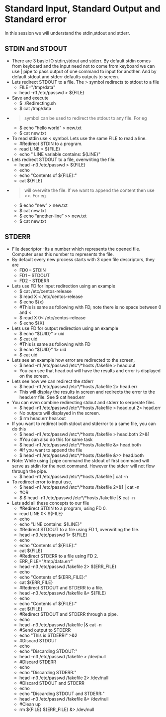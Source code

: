 # Standard Input, Standard Output and Standard error

In this session we will understand the stdin,stdout and stderr.

## STDIN and STDOUT

- There are 3 basic IO stdin,stdout and stderr. By default stdin comes from keyboard and the input need not to come from keyboard we can use | pipe to pass output of one command to input for another. And by default stdout and stderr defaults outputs to screen.
- Lets redirect STDOUT to a file. The > symbol redirects to stdout to a file
  - FILE="/tmp/data"
  - head -n1 /etc/passwd > ${FILE}
- Save and execute
  - $ ./Redirecting.sh
  - $ cat /tmp/data
- > symbol can be used to redirect the stdout to any file. For eg
  - $ echo “hello world”  > new.txt
  - $ cat new.txt
- To read stdin use < symbol. Lets use the same FILE to read a line.
  - #Redirect STDIN to a program.
  - read LINE < ${FILE}
  - echo " LINE variable contains: ${LINE}"
- Lets redirect STDOUT to a file, overwriting the file.
  - head -n3 /etc/passwd > ${FILE}
  - echo
  - echo "Contents of ${FILE}:"
  - cat ${FILE}
- > will overwite the file. If we want to append the content then use >>. For eg
  - $ echo “new” > new.txt
  - $ cat new.txt
  - $ echo “another-line” >> new.txt
  - $ cat new.txt


## STDERR

- File descriptor -Its a number which represents the opened file. Computer uses this number to represents the file.
- By default every new process starts with 3 open file descriptors, they are
  - FD0 – STDIN
  - FD1 – STDOUT
  - FD2 - STDERR
- Lets use FD for input redirection using an example
  - $ cat /etc/centos-release
  - $ read X < /etc/centos-release
  - $ echo ${x}
  - #This is same as following with FD, note there is no space between 0 and <
  - $ read X 0< /etc/centos-release
  - $ echo ${X}
- Lets use FD for output redirection using an example
  - $ echo “${UID}” > uid
  - $ cat uid
  - #This is same as following with FD
  - $ echo “${UID}”  1> uid
  - $ cat uid
- Lets see an example how error are redirected to the screen,
  - $ head -n1 /etc/passwd /etc*/*hosts /fakefile > head.out
  - You can see that head.out will have the results and error is displayed on the screen.
- Lets see how we can redirect the stderr
  - $ head -n1 /etc/passwd /etc*/*hosts /fakefile 2> head.err
  - This will display the results in screen and redirects the error to the head.err file. See $ cat head.err
- You can even combine redirecting stdout and stderr to serperate files
  - $ head -n1 /etc/passwd /etc*/*hosts /fakefile > head.out 2> head.err
  - No outputs will displayed in the screen.
  - $ rm head.err hear.out
- If you want to redirect both stdout and stderror to a same file, you can do this
  - $ head -n1 /etc/passwd /etc*/*hosts /fakefile > head.both 2>&1
  - #You can also do this for same task
  - $ head -n1 /etc/passwd /etc*/*hosts /fakefile &> head.both
  - #If you want to append the file
  - $ head -n1 /etc/passwd /etc*/*hosts /fakefile &>> head.both
- Note: While using | pipe command the stdout of first command will serve as stdin for the next command. However the stderr will not flow through the pipe.
  - $ head -n1 /etc/passwd /etc*/*hosts /fakefile | cat -n
- To redirect error to input use,
  - $ head -n1 /etc/passwd /etc*/*hosts /fakefile 2>&1 | cat -n
  - #OR
  - $ $ head -n1 /etc/passwd /etc*/*hosts /fakefile |& cat -n
- Lets  add all these concepts to our file
  - #Redirect STDIN to a program, using FD 0.
  - read LINE 0< ${FILE}
  - echo
  - echo "LINE contains: ${LINE}"
  - #Redirect STDOUT to a file using FD 1, overwriting the file.
  - head -n3 /etc/passwd 1> ${FILE}
  - echo
  - echo "Contents of ${FILE}:"
  - cat ${FILE}
  - #Redirect STDERR to a file using FD 2.
  - ERR\_FILE="/tmp/data.err"
  - head -n3 /etc/passwd /fakefile 2> ${ERR\_FILE}
  - echo
  - echo "Contents of ${ERR\_FILE}:"
  - cat ${ERR\_FILE}
  - #Redirect STDOUT and STDERR to a file.
  - head -n3 /etc/passwd /fakefile &> ${FILE}
  - echo
  - echo "Contents of ${FILE}:"
  - cat ${FILE}
  - #Redirect STDOUT and STDERR through a pipe.
  - echo
  - head -n3 /etc/passwd /fakefile |& cat -n
  - #Send output to STDERR
  - echo "This is STDERR!" >&2
  - #Discard STDOUT
  - echo
  - echo "Discarding STDOUT:"
  - head -n3 /etc/passwd /fakefile > /dev/null
  - #Discard STDERR
  - echo
  - echo "Discarding STDERR:"
  - head -n3 /etc/passwd /fakefile 2> /dev/null
  - #Discard STDOUT and STDERR
  - echo
  - echo "Discarding STDOUT and STDERR:"
  - head -n3 /etc/passwd /fakefile &> /dev/null
  - #Clean up
  - rm ${FILE} ${ERR\_FILE} &> /dev/null
